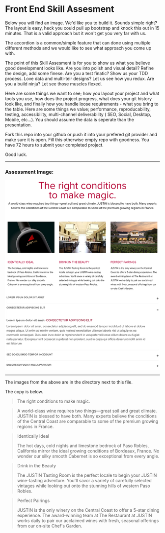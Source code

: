 # Front End Skill Assesment

Below you will find an image. We'd like you to build it. Sounds simple right? The layout is easy, heck you could pull up bootstrap and knock this out in 15 minutes. That is a valid approach but it won't get you very far with us.

The accordion is a common/simple feature that can done using multiple different methods and we would like to see what approach you come up with.

The point of this Skill Assesment is for you to show us what you believe good development looks like. Are you into polish and visual detail? Refine the design, add some finese. Are you a test finatic? Show us your TDD process. Love data and multi-teir designs? Let us see how you redux. Are you a build ninja? Let see those muscles flexed.

Here are some things we want to see; how you layout your project and what tools you use, how does the project progress, what does your git history look like, and finally how you handle loose requirements - what you bring to the table. Here are some things we value; performance, reproducability, testing, accessibility, multi-channel deliverability ( SEO, Social, Desktop, Mobile, etc...). You should assume the data is seperate than the presentation.

Fork this repo into your github or push it into your prefered git provider and make sure it is open. Fill this otherwise empty repo with goodness. You have 72 hours to submit your completed project.

Good luck.

---

### Assessment Image:

![Assessment Image](./assessment.png)

---

The images from the above are in the directory next to this file. 

The copy is below.

> The right conditions to make magic.

> A world-class wine requires two things—great soil and great climate. JUSTIN is blessed to have both. Many experts believe the conditions of the Central Coast are comparable to some of the premium growing regions in France.

> Identically Ideal
>
> The hot days, cold nights and limestone bedrock of Paso Robles, California mirror the ideal growing conditions of Bordeaux, France. No wonder our silky smooth Cabernet is so exceptional from every angle.

> Drink in the Beauty
>
> The JUSTIN Tasting Room is the perfect locale to begin your JUSTIN wine-tasting adventure. You'll savor a variety of carefully selected vintages while looking out onto the stunning hills of western Paso Robles.

> Perfect Pairings
>
> JUSTIN is the only winery on the Central Coast to offer a 5-star dining experience. The award-winning team at The Restaurant at JUSTIN works daily to pair our acclaimed wines with fresh, seasonal offerings from our on-site Chef's Garden.
